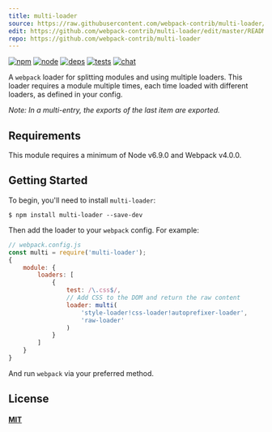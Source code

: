 ```yaml
---
title: multi-loader
source: https://raw.githubusercontent.com/webpack-contrib/multi-loader/master/README.md
edit: https://github.com/webpack-contrib/multi-loader/edit/master/README.md
repo: https://github.com/webpack-contrib/multi-loader
---
```



[![npm][npm]][npm-url]
[![node][node]][node-url]
[![deps][deps]][deps-url]
[![tests][tests]][tests-url]
[![chat][chat]][chat-url]



A `webpack` loader for splitting modules and using multiple loaders. This loader
requires a module multiple times, each time loaded with different loaders, as
defined in your config.

_Note: In a multi-entry, the exports of the last item are exported._

## Requirements

This module requires a minimum of Node v6.9.0 and Webpack v4.0.0.

## Getting Started

To begin, you'll need to install `multi-loader`:

```console
$ npm install multi-loader --save-dev
```

Then add the loader to your `webpack` config. For example:

```js
// webpack.config.js
const multi = require('multi-loader');
{
	module: {
		loaders: [
			{
				test: /\.css$/,
				// Add CSS to the DOM and return the raw content
				loader: multi(
					'style-loader!css-loader!autoprefixer-loader',
					'raw-loader'
				)
			}
		]
	}
}
```

And run `webpack` via your preferred method.

## License

#### [MIT](./LICENSE)

[npm]: https://img.shields.io/npm/v/multi-loader.svg
[npm-url]: https://npmjs.com/package/multi-loader

[node]: https://img.shields.io/node/v/multi-loader.svg
[node-url]: https://nodejs.org

[deps]: https://david-dm.org/webpack-contrib/multi-loader.svg
[deps-url]: https://david-dm.org/webpack-contrib/multi-loader

[tests]: 	https://img.shields.io/circleci/project/github/webpack-contrib/multi-loader.svg
[tests-url]: https://circleci.com/gh/webpack-contrib/multi-loader

[cover]: https://codecov.io/gh/webpack-contrib/multi-loader/branch/master/graph/badge.svg
[cover-url]: https://codecov.io/gh/webpack-contrib/multi-loader

[chat]: https://img.shields.io/badge/gitter-webpack%2Fwebpack-brightgreen.svg
[chat-url]: https://gitter.im/webpack/webpack